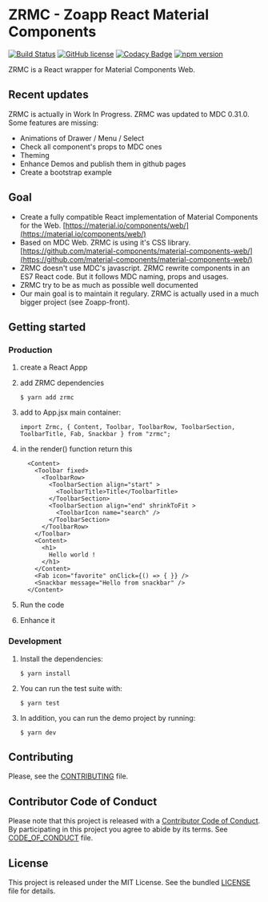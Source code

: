 # ZRMC - Zoapp React Material Components 

[![Build
Status](https://travis-ci.org/Zoapp/react-materialcomponents.svg?branch=master)](https://travis-ci.org/Zoapp/react-materialcomponents)
[![GitHub
license](https://img.shields.io/badge/license-MIT-blue.svg)](https://github.com/zoapp/react-materialcomponents/blob/master/LICENSE)
[![Codacy Badge](https://api.codacy.com/project/badge/Grade/d87d26ad6c364e6faac757ba826da057)](https://www.codacy.com/app/zoapp/react-materialcomponents?utm_source=github.com&amp;utm_medium=referral&amp;utm_content=Zoapp/react-materialcomponents&amp;utm_campaign=Badge_Grade)
[![npm version](https://badge.fury.io/js/zoapp-materialcomponents.svg)](https://badge.fury.io/js/zoapp-materialcomponents)

ZRMC is a React wrapper for Material Components Web.

## Recent updates

ZRMC is actually in Work In Progress. ZRMC was updated to MDC 0.31.0.
Some features are missing:

* Animations of Drawer / Menu / Select
* Check all component's props to MDC ones
* Theming
* Enhance Demos and publish them in github pages
* Create a bootstrap example


## Goal

* Create a fully compatible React implementation of Material Components for the Web.
[https://material.io/components/web/](https://material.io/components/web/)
* Based on MDC Web. ZRMC is using it's CSS library.
[https://github.com/material-components/material-components-web/](https://github.com/material-components/material-components-web/)
* ZRMC doesn't use MDC's javascript. ZRMC rewrite components in an ES7 React code. But it follows MDC naming, props and usages.
* ZRMC try to be as much as possible well documented
* Our main goal is to maintain it regulary. ZRMC is actually used in a much bigger project (see Zoapp-front).


## Getting started

### Production

1. create a React Appp
1. add ZRMC dependencies

    ```
    $ yarn add zrmc
    ```
2. add to App.jsx main container:

    ```
    import Zrmc, { Content, Toolbar, ToolbarRow, ToolbarSection, ToolbarTitle, Fab, Snackbar } from "zrmc";
    ```

3. in the render() function return this

    ```
      <Content>
        <Toolbar fixed>
          <ToolbarRow>
            <ToolbarSection align="start" >
              <ToolbarTitle>Title</ToolbarTitle>
            </ToolbarSection>
            <ToolbarSection align="end" shrinkToFit >
              <ToolbarIcon name="search" />
            </ToolbarSection>
          </ToolbarRow>
        </Toolbar>
        <Content>
          <h1>
            Hello world !
          </h1>
        </Content>
        <Fab icon="favorite" onClick={() => { }} />
        <Snackbar message="Hello from snackbar" />
      </Content>        
    ```

4. Run the code

2. Enhance it


### Development

1. Install the dependencies:

    ```
    $ yarn install
    ```
2. You can run the test suite with:

    ```
    $ yarn test
    ```

3. In addition, you can run the demo project by running:

    ```
    $ yarn dev
    ```


## Contributing

Please, see the [CONTRIBUTING](CONTRIBUTING.md) file.


## Contributor Code of Conduct

Please note that this project is released with a [Contributor Code of
Conduct](http://contributor-covenant.org/). By participating in this project you
agree to abide by its terms. See [CODE_OF_CONDUCT](CODE_OF_CONDUCT.md) file.


## License

This project is released under the MIT License. See the bundled
[LICENSE](LICENSE) file for details.
